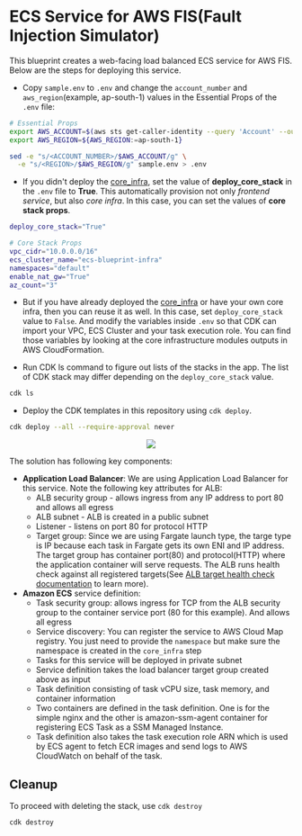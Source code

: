 # ECS Service for AWS FIS(Fault Injection Simulator)

This blueprint creates a web-facing load balanced ECS service for AWS FIS. Below are the steps for deploying this service.


* Copy `sample.env` to `.env` and change the `account_number` and `aws_region`(example, ap-south-1) values in the Essential Props of the `.env` file:
```bash
# Essential Props
export AWS_ACCOUNT=$(aws sts get-caller-identity --query 'Account' --output text)
export AWS_REGION=${AWS_REGION:=ap-south-1}

sed -e "s/<ACCOUNT_NUMBER>/$AWS_ACCOUNT/g" \
  -e "s/<REGION>/$AWS_REGION/g" sample.env > .env
```

* If you didn't deploy the [core_infra](../core_infra/README.md), set the value of **deploy_core_stack** in the `.env` file to **True**. This automatically provision not only *frontend service*, but also *core infra*. In this case, you can set the values of **core stack props**.
```bash
deploy_core_stack="True"

# Core Stack Props
vpc_cidr="10.0.0.0/16"
ecs_cluster_name="ecs-blueprint-infra"
namespaces="default"
enable_nat_gw="True"
az_count="3"
```

* But if you have already deployed the [core_infra](../core_infra/README.md) or have your own core infra, then you can reuse it as well. In this case, set `deploy_core_stack` value to `False`. And modify the variables inside `.env` so that CDK can import your VPC, ECS Cluster and your task execution role. You can find those variables by looking at the core infrastructure modules outputs in AWS CloudFormation.

* Run CDK ls command to figure out lists of the stacks in the app. The list of CDK stack may differ depending on the `deploy_core_stack` value.
```bash
cdk ls
```

* Deploy the CDK templates in this repository using `cdk deploy`.
```bash
cdk deploy --all --require-approval never
```

<p align="center">
  <img src="../../docs/fis-service.png"/>
</p>

The solution has following key components:

* **Application Load Balancer**: We are using Application Load Balancer for this service. Note the following key attributes for ALB:
  * ALB security group - allows ingress from any IP address to port 80 and allows all egress
  * ALB subnet - ALB is created in a public subnet
  * Listener - listens on port 80 for protocol HTTP
  * Target group: Since we are using Fargate launch type, the targe type is IP because each task in Fargate gets its own ENI and IP address. The target group has container port(80) and protocol(HTTP) where the application container will serve requests. The ALB runs health check against all registered targets(See [ALB target health check documentation](https://docs.aws.amazon.com/elasticloadbalancing/latest/application/target-group-health-checks.html) to learn more).
* **Amazon ECS** service definition:
  * Task security group: allows ingress for TCP from the ALB security group to the container service port (80 for this example). And allows all egress
  * Service discovery: You can register the service to AWS Cloud Map registry. You just need to provide the `namespace` but make sure the namespace is created in the `core_infra` step
  * Tasks for this service will be deployed in private subnet
  * Service definition takes the load balancer target group created above as input
  * Task definition consisting of task vCPU size, task memory, and container information
  * Two containers are defined in the task definition. One is for the simple nginx and the other is amazon-ssm-agent container for registering ECS Task as a SSM Managed Instance.
  * Task definition also takes the task execution role ARN which is used by ECS agent to fetch ECR images and send logs to AWS CloudWatch on behalf of the task.

## Cleanup
To proceed with deleting the stack, use `cdk destroy`
```bash
cdk destroy
```
